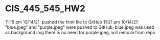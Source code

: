 # CIS_445_545_HW2
11:18 pm 10/14/21: pushed the html file to GitHub
11:21 pm 10/14/21: "blue.jpeg" and "purple.jpeg" were pushed to GitHub, blue.jpeg was used as background img
there is no need for purple.jpeg, will remove from repo
